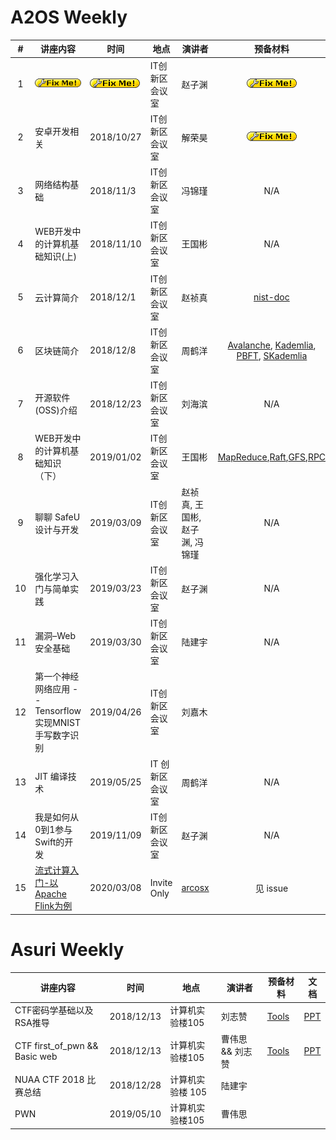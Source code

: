 # A2OS Weekly

| # | 讲座内容                      | 时间                   | 地点           | 演讲者 |  预备材料 | 文档                                                         |
|:----:| ----------------------------- | ---------------------- | -------------- | ------ | :----: | :------------------------------------------------------------: |
|1| [![](img/fixme.gif)]()        | [![](img/fixme.gif)]() | IT创新区会议室 | 赵子渊 | [![](img/fixme.gif)]()    | [![](img/fixme.gif)]()                                   |
|2| 安卓开发相关                  | 2018/10/27             | IT创新区会议室 | 解荣昊 | [![](img/fixme.gif)]()    | [![](img/fixme.gif)]()                                   |
|3| 网络结构基础                  | 2018/11/3              | IT创新区会议室 | 冯锦瑾 | N/A | [7z](https://drive.google.com/open?id=1kJFVe0HAwBf1G78E4LZCpTGZ0552ZchA) |
|4| WEB开发中的计算机基础知识(上) | 2018/11/10             | IT创新区会议室 | 王国彬 | N/A |[PDF](https://drive.google.com/file/d/14pJYEO6gW2tVXEeFtxYipToxoOTjuxXo/view) |
|5| 云计算简介 | 2018/12/1 | IT创新区会议室 | 赵祯真 | [nist-doc](https://ftp.a2os.club/%E4%BA%91%E8%AE%A1%E7%AE%97%E7%AE%80%E4%BB%8B-%E8%B5%B5%E7%A5%AF%E7%9C%9F/nistspecialpublication800-145.pdf) | [Slides](https://ftp.a2os.club/%E4%BA%91%E8%AE%A1%E7%AE%97%E7%AE%80%E4%BB%8B-%E8%B5%B5%E7%A5%AF%E7%9C%9F/A2OS_Weekly_Introduction_to_Cloud.pdf) |
|6| 区块链简介 | 2018/12/8 | IT创新区会议室 | 周鹤洋 | [Avalanche](https://ftp.a2os.club/%E5%8C%BA%E5%9D%97%E9%93%BE%E7%AE%80%E4%BB%8B-%E5%91%A8%E9%B9%A4%E6%B4%8B/Avalanche.pdf), [Kademlia](https://ftp.a2os.club/%E5%8C%BA%E5%9D%97%E9%93%BE%E7%AE%80%E4%BB%8B-%E5%91%A8%E9%B9%A4%E6%B4%8B/Kademlia.pdf), [PBFT](https://ftp.a2os.club/%E5%8C%BA%E5%9D%97%E9%93%BE%E7%AE%80%E4%BB%8B-%E5%91%A8%E9%B9%A4%E6%B4%8B/PBFT.pdf), [SKademlia](https://ftp.a2os.club/%E5%8C%BA%E5%9D%97%E9%93%BE%E7%AE%80%E4%BB%8B-%E5%91%A8%E9%B9%A4%E6%B4%8B/SKademlia.pdf) | [Slides](https://ftp.a2os.club/%E5%8C%BA%E5%9D%97%E9%93%BE%E7%AE%80%E4%BB%8B-%E5%91%A8%E9%B9%A4%E6%B4%8B/%E5%8C%BA%E5%9D%97%E9%93%BE%E7%AE%80%E4%BB%8B.pdf) |
|7| 开源软件(OSS)介绍 | 2018/12/23 | IT创新区会议室 | 刘海滨 | N/A | [Slides](https://ftp.a2os.club/%E5%BC%80%E6%BA%90%E8%BD%AF%E4%BB%B6%E4%BB%8B%E7%BB%8D-%E5%88%98%E6%B5%B7%E6%BB%A8/A2OS_Weekly_Introduction_to_Open_Source.pdf) |
|8| WEB开发中的计算机基础知识（下）| 2019/01/02 | IT创新区会议室 | 王国彬 | [MapReduce](https://static.googleusercontent.com/media/research.google.com/zh-CN//archive/mapreduce-osdi04.pdf),[Raft](https://raft.github.io/raft.pdf),[GFS](https://static.googleusercontent.com/media/research.google.com/zh-CN//archive/gfs-sosp2003.pdf),[RPC](https://en.wikipedia.org/wiki/Remote_procedure_call) | [Slides](https://drive.google.com/open?id=1GPOZF82D926AlgIQ94nHauMC6eeauAoU) |
|9| 聊聊 SafeU 设计与开发 | 2019/03/09 | IT创新区会议室 | 赵祯真, 王国彬, 赵子渊, 冯锦瑾 | N/A | [Slides@RayZhao](https://ftp.a2os.club/%E8%81%8A%E8%81%8A%20SafeU%20%E8%AE%BE%E8%AE%A1%E4%B8%8E%E5%BC%80%E5%8F%91/SafeU%20%E5%89%8D%E7%AB%AF%E5%88%86%E4%BA%AB%40RayZhao.pdf), <br> [Slides@vvzero](https://ftp.a2os.club/%E8%81%8A%E8%81%8A%20SafeU%20%E8%AE%BE%E8%AE%A1%E4%B8%8E%E5%BC%80%E5%8F%91/SafeU%20%E5%B7%A5%E4%BD%9C%E5%88%86%E4%BA%AB%20-%20vvzero.pdf), <br>[Slides@TripleZ](https://ftp.a2os.club/%E8%81%8A%E8%81%8A%20SafeU%20%E8%AE%BE%E8%AE%A1%E4%B8%8E%E5%BC%80%E5%8F%91/SafeU%20%E5%90%8E%E7%AB%AF%E5%BC%80%E5%8F%91%E5%88%86%E4%BA%AB-ZZ%20Zhao.pdf), <br>[Slides@arcosx](https://ftp.a2os.club/%E8%81%8A%E8%81%8A%20SafeU%20%E8%AE%BE%E8%AE%A1%E4%B8%8E%E5%BC%80%E5%8F%91/Safeu%E5%90%8E%E7%AB%AF%E5%BC%80%E5%8F%91%E5%88%86%E4%BA%AB%E2%91%A1By%20arcosx.pdf) |
|10| 强化学习入门与简单实践 | 2019/03/23 | IT创新区会议室 | 赵子渊 | N/A | [Slides](https://ftp.a2os.club/%E5%BC%BA%E5%8C%96%E5%AD%A6%E4%B9%A0%E5%85%A5%E9%97%A8%E4%B8%8E%E7%AE%80%E5%8D%95%E5%AE%9E%E8%B7%B5/%E5%BC%BA%E5%8C%96%E5%AD%A6%E4%B9%A0%E5%85%A5%E9%97%A8%E5%92%8C%E7%AE%80%E5%8D%95%E5%BA%94%E7%94%A8.pptx) |
|11| 漏洞–Web安全基础 | 2019/03/30 | IT创新区会议室 | 陆建宇 | N/A | [Slides](https://ftp.a2os.club/%E6%BC%8F%E6%B4%9E-Web%E5%AE%89%E5%85%A8%E5%9F%BA%E7%A1%80/WebSecurityForA2OS.pdf) |
|12| 第一个神经网络应用 -- Tensorflow实现MNIST手写数字识别 | 2019/04/26 | IT创新区会议室 | 刘嘉木 |  | |
|13| JIT 编译技术 | 2019/05/25 | IT 创新区会议室 | 周鹤洋 | N/A | [Slides](https://ftp.a2os.club/JIT%20%E7%BC%96%E8%AF%91%E6%8A%80%E6%9C%AF-%E5%91%A8%E9%B9%A4%E6%B4%8B/JIT%20Compilation%20%40%20A2OS%20Weekly.pdf) |
|14| 我是如何从0到1参与Swift的开发 | 2019/11/09 | IT创新区会议室 | 赵子渊 | N/A | [Slides](https://ftp.a2os.club/%E6%88%91%E6%98%AF%E5%A6%82%E4%BD%95%E4%BB%8E0%E5%88%B01%E5%8F%82%E4%B8%8ESwift%E7%9A%84%E5%BC%80%E5%8F%91-%E8%B5%B5%E5%AD%90%E6%B8%8A/%E6%88%91%E6%98%AF%E5%A6%82%E4%BD%95%E4%BB%8E0%E5%88%B01%E5%8F%82%E4%B8%8ESwift%E7%9A%84%E5%BC%80%E5%8F%91.pptx) |
|15| [流式计算入门-以Apache Flink为例](https://github.com/NUAA-Open-Source/weekly/issues/3) | 2020/03/08 | Invite Only | [arcosx](github.com/arcosx) | 见 issue | |


# Asuri Weekly

| 讲座内容                 | 时间       | 地点            | 演讲者 | 预备材料                   | 文档                                 |
| ------------------------ | ---------- | --------------- | ------ | -------------------------- | ------------------------------------ |
| CTF密码学基础以及RSA推导 | 2018/12/13 | 计算机实验楼105 | 刘志赞 | [Tools](https://ftp.a2os.club/CTF%E5%AF%86%E7%A0%81%E5%AD%A6%E5%9F%BA%E7%A1%80%E4%BB%A5%E5%8F%8ARSA%E6%8E%A8%E5%AF%BC-%E5%88%98%E5%BF%97%E8%B5%9E/CTF%E5%AF%86%E7%A0%81%E5%AD%A6%E7%AE%80%E4%BB%8B-%E5%88%98%E5%BF%97%E8%B5%9E.zip) | [PPT](https://ftp.a2os.club/CTF%E5%AF%86%E7%A0%81%E5%AD%A6%E5%9F%BA%E7%A1%80%E4%BB%A5%E5%8F%8ARSA%E6%8E%A8%E5%AF%BC-%E5%88%98%E5%BF%97%E8%B5%9E/Crypto.pptx) |
| CTF first_of_pwn && Basic web | 2018/12/13 | 计算机实验楼105 | 曹伟思 && 刘志赞 | [Tools](https://ftp.a2os.club/NUAACTF-20181221/pwn.zip) | [PPT](https://ftp.a2os.club/NUAACTF-20181221/first_of_pwn.pdf) |
| NUAA CTF 2018 比赛总结 | 2018/12/28 | 计算机实验楼 105 | 陆建宇 | | |
| PWN | 2019/05/10 | 计算机实验楼105 | 曹伟思 | | |

